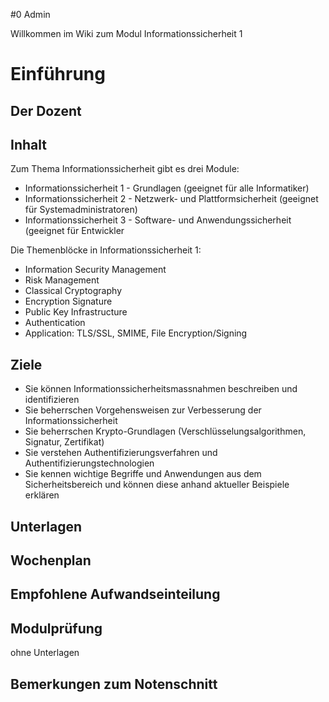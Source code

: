 #0 Admin

Willkommen im Wiki zum Modul Informationssicherheit 1

# Einführung

## Der Dozent

## Inhalt
Zum Thema Informationssicherheit gibt es drei Module:
* Informationssicherheit 1 - Grundlagen (geeignet für alle Informatiker)
* Informationssicherheit 2 - Netzwerk- und Plattformsicherheit (geeignet für Systemadministratoren)
* Informationssicherheit 3 - Software- und Anwendungssicherheit (geeignet für Entwickler

Die Themenblöcke in Informationssicherheit 1:
* Information Security Management
* Risk Management
* Classical Cryptography
* Encryption Signature
* Public Key Infrastructure
* Authentication
* Application: TLS/SSL, SMIME, File Encryption/Signing

## Ziele
* Sie können Informationssicherheitsmassnahmen beschreiben und identifizieren
* Sie beherrschen Vorgehensweisen zur Verbesserung der Informationssicherheit
* Sie beherrschen Krypto-Grundlagen (Verschlüsselungsalgorithmen, Signatur, Zertifikat)
* Sie verstehen Authentifizierungsverfahren und Authentifizierungstechnologien
* Sie kennen wichtige Begriffe und Anwendungen aus dem Sicherheitsbereich und können diese anhand aktueller Beispiele erklären

## Unterlagen
## Wochenplan
## Empfohlene Aufwandseinteilung
## Modulprüfung
ohne Unterlagen
## Bemerkungen zum Notenschnitt
